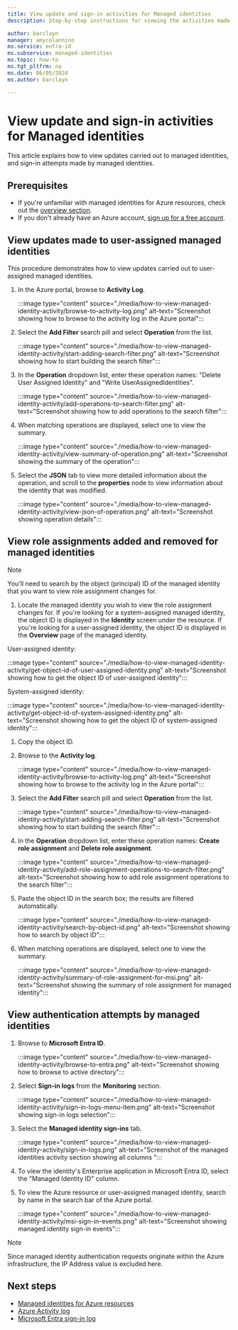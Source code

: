 ```yaml
---
title: View update and sign-in activities for Managed identities
description: Step-by-step instructions for viewing the activities made to managed identities, and authentications carried out by managed identities

author: barclayn
manager: amycolannino
ms.service: entra-id
ms.subservice: managed-identities
ms.topic: how-to
ms.tgt_pltfrm: na
ms.date: 06/05/2024
ms.author: barclayn

---
```


# View update and sign-in activities for Managed identities

This article explains how to view updates carried out to managed identities, and sign-in attempts made by managed identities.

## Prerequisites

- If you're unfamiliar with managed identities for Azure resources, check out the [overview section](overview.md).
- If you don't already have an Azure account, [sign up for a free account](https://azure.microsoft.com/free/).

## View updates made to user-assigned managed identities

This procedure demonstrates how to view updates carried out to user-assigned managed identities.

1. In the Azure portal, browse to **Activity Log**.

    :::image type="content" source="./media/how-to-view-managed-identity-activity/browse-to-activity-log.png" alt-text="Screenshot showing how to browse to the activity log in the Azure portal":::

1. Select the **Add Filter** search pill and select **Operation** from the list.

   :::image type="content" source="./media/how-to-view-managed-identity-activity/start-adding-search-filter.png" alt-text="Screenshot showing how to start building the search filter":::

1. In the **Operation** dropdown list, enter these operation names: "Delete User Assigned Identity" and "Write UserAssignedIdentities".

   :::image type="content" source="./media/how-to-view-managed-identity-activity/add-operations-to-search-filter.png" alt-text="Screenshot showing how to add operations to the search filter":::

1. When matching operations are displayed, select one to view the summary.

   :::image type="content" source="./media/how-to-view-managed-identity-activity/view-summary-of-operation.png" alt-text="Screenshot showing the summary of the operation":::

1. Select the **JSON** tab to view more detailed information about the operation, and scroll to the **properties** node to view information about the identity that was modified.

   :::image type="content" source="./media/how-to-view-managed-identity-activity/view-json-of-operation.png" alt-text="Screenshot showing operation details":::

## View role assignments added and removed for managed identities

 > [!NOTE] 
 > You'll need to search by the object (principal) ID of the managed identity that you want to view role assignment changes for.

1. Locate the managed identity you wish to view the role assignment changes for. If you're looking for a system-assigned managed identity, the object ID is displayed in the **Identity** screen under the resource. If you're looking for a user-assigned identity, the object ID is displayed in the **Overview** page of the managed identity.

User-assigned identity:

:::image type="content" source="./media/how-to-view-managed-identity-activity/get-object-id-of-user-assigned-identity.png" alt-text="Screenshot showing how to get the object ID of user-assigned identity":::

System-assigned identity:

:::image type="content" source="./media/how-to-view-managed-identity-activity/get-object-id-of-system-assigned-identity.png" alt-text="Screenshot showing how to get the object ID of system-assigned identity":::

1. Copy the object ID.
1. Browse to the **Activity log**.

    :::image type="content" source="./media/how-to-view-managed-identity-activity/browse-to-activity-log.png" alt-text="Screenshot showing how to browse to the activity log in the Azure portal":::

1. Select the **Add Filter** search pill and select **Operation** from the list.

   :::image type="content" source="./media/how-to-view-managed-identity-activity/start-adding-search-filter.png" alt-text="Screenshot showing how to start building the search filter":::

1. In the **Operation** dropdown list, enter these operation names: **Create role assignment** and **Delete role assignment**.

   :::image type="content" source="./media/how-to-view-managed-identity-activity/add-role-assignment-operations-to-search-filter.png" alt-text="Screenshot showing how to add role assignment operations to the search filter":::

1. Paste the object ID in the search box; the results are filtered automatically.

   :::image type="content" source="./media/how-to-view-managed-identity-activity/search-by-object-id.png" alt-text="Screenshot showing how to search by object ID":::
 
1. When matching operations are displayed, select one to view the summary.
 
   :::image type="content" source="./media/how-to-view-managed-identity-activity/summary-of-role-assignment-for-msi.png" alt-text="Screenshot showing the summary of role assignment for managed identity":::

## View authentication attempts by managed identities

1. Browse to **Microsoft Entra ID**.

   :::image type="content" source="./media/how-to-view-managed-identity-activity/browse-to-entra.png" alt-text="Screenshot showing how to browse to active directory":::

1. Select **Sign-in logs** from the **Monitoring** section.

   :::image type="content" source="./media/how-to-view-managed-identity-activity/sign-in-logs-menu-item.png" alt-text="Screenshot showing sign-in logs selection":::

1. Select the **Managed identity sign-ins** tab.

   :::image type="content" source="./media/how-to-view-managed-identity-activity/sign-in-logs.png" alt-text="Screenshot of the managed identities activity section showing all columns "::: 

1. To view the identity's Enterprise application in Microsoft Entra ID, select the "Managed Identity ID" column.
1. To view the Azure resource or user-assigned managed identity, search by name in the search bar of the Azure portal.

   :::image type="content" source="./media/how-to-view-managed-identity-activity/msi-sign-in-events.png" alt-text="Screenshot showing managed identity sign-in events"::: 

 > [!NOTE] 
 > Since managed identity authentication requests originate within the Azure infrastructure, the IP Address value is excluded here.

## Next steps

* [Managed identities for Azure resources](./overview.md)
* [Azure Activity log](/azure/azure-monitor/essentials/activity-log)
* [Microsoft Entra sign-in log](~/identity/monitoring-health/concept-sign-ins.md)
